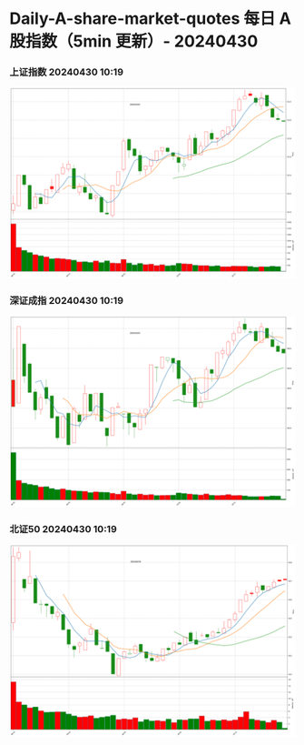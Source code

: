 
# Daily-A-share-market-quotes 每日 A 股指数（5min 更新）- 20240430

### 上证指数 20240430 10:19
![](./fig/2024/4/20240430-sh000001.png)

### 深证成指 20240430 10:19
![](./fig/2024/4/20240430-sz399001.png)

### 北证50 20240430 10:19
![](./fig/2024/4/20240430-bj899050.png)
